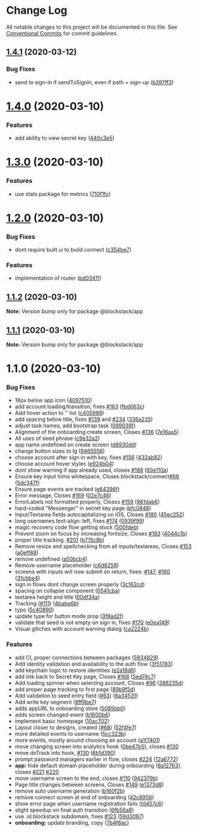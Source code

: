 # Change Log

All notable changes to this project will be documented in this file.
See [Conventional Commits](https://conventionalcommits.org) for commit guidelines.

## [1.4.1](https://github.com/blockstack/blockstack-app/compare/@blockstack/app@1.4.0...@blockstack/app@1.4.1) (2020-03-12)


### Bug Fixes

* send to sign-in if sendToSignIn, even if path = sign-up ([b397ff3](https://github.com/blockstack/blockstack-app/commit/b397ff39d6a78cb7ae4a7364b5ba4fcf1ee51163))





# [1.4.0](https://github.com/blockstack/blockstack-app/compare/@blockstack/app@1.3.0...@blockstack/app@1.4.0) (2020-03-10)


### Features

* add ability to view secret key ([440c3e5](https://github.com/blockstack/blockstack-app/commit/440c3e5420321e1a3bcfe409cf65b44fe45e1330))





# [1.3.0](https://github.com/blockstack/blockstack-app/compare/@blockstack/app@1.2.0...@blockstack/app@1.3.0) (2020-03-10)


### Features

* use stats package for metrics ([710f1fc](https://github.com/blockstack/blockstack-app/commit/710f1fca0a3fc8ad4aaed75ec828ddb815b1483b))





# [1.2.0](https://github.com/blockstack/blockstack-app/compare/@blockstack/app@1.1.2...@blockstack/app@1.2.0) (2020-03-10)


### Bug Fixes

* dont require built ui to build connect ([c354be7](https://github.com/blockstack/blockstack-app/commit/c354be7bae0937dbcfdbfbb971f1f85a0a6057a9))


### Features

* implementation of router ([bd03411](https://github.com/blockstack/blockstack-app/commit/bd034112a098868d07e04dc6aba97d15145707d1))





## [1.1.2](https://github.com/blockstack/blockstack-app/compare/@blockstack/app@1.1.1...@blockstack/app@1.1.2) (2020-03-10)

**Note:** Version bump only for package @blockstack/app





## [1.1.1](https://github.com/blockstack/blockstack-app/compare/@blockstack/app@1.1.0...@blockstack/app@1.1.1) (2020-03-10)

**Note:** Version bump only for package @blockstack/app





# 1.1.0 (2020-03-10)


### Bug Fixes

* 16px below app icon ([4097510](https://github.com/blockstack/blockstack-app/commit/4097510df66c28343782af3cb558348689bb9b36))
* add account loading/transition, fixes [#163](https://github.com/blockstack/blockstack-app/issues/163) ([fbd063c](https://github.com/blockstack/blockstack-app/commit/fbd063c740698d0269d3f6cd862a112a9fb082b7))
* Add hover action to '<Account/>' list ([c405989](https://github.com/blockstack/blockstack-app/commit/c405989b071adc070463a2047e9e7ae6751e974b))
* add spacing below title, fixes [#139](https://github.com/blockstack/blockstack-app/issues/139) and [#234](https://github.com/blockstack/blockstack-app/issues/234) ([336a235](https://github.com/blockstack/blockstack-app/commit/336a23562f4f5d769d6c0e846afac79c9e8b29ae))
* adjust task names, add bootstrap task ([099038f](https://github.com/blockstack/blockstack-app/commit/099038f26e6664a6de9a64c86dfb24eb03d94a31))
* Alignment of the onboarding create screen, Closes [#136](https://github.com/blockstack/blockstack-app/issues/136) ([7e16aa5](https://github.com/blockstack/blockstack-app/commit/7e16aa52f207146ef01bd5698bedfdb3eaf978db))
* All uses of seed phrase ([c9e32a2](https://github.com/blockstack/blockstack-app/commit/c9e32a2d7ba302c4669dcbfe416fa4be86dcd8e3))
* app name undefined on create screen ([d8930dd](https://github.com/blockstack/blockstack-app/commit/d8930ddaf5a7b157bf17fed134da0c861adc8125))
* change button sizes to lg ([9465556](https://github.com/blockstack/blockstack-app/commit/9465556a49dc73ba1e947c06ce196b486d8f34e5))
* choose account after sign in with key, fixes [#156](https://github.com/blockstack/blockstack-app/issues/156) ([432ab82](https://github.com/blockstack/blockstack-app/commit/432ab8236e9b135c836986e92292faf6dcd01469))
* choose account hover styles ([e924b04](https://github.com/blockstack/blockstack-app/commit/e924b04e9ad38b46353667b50d3eca87b30965eb))
* dont show warning if app already used, closes [#188](https://github.com/blockstack/blockstack-app/issues/188) ([93e110a](https://github.com/blockstack/blockstack-app/commit/93e110a0f357b756e66546d13061176370583d54))
* Ensure key input trims whitespace, Closes blockstack/connect[#66](https://github.com/blockstack/blockstack-app/issues/66) ([5dc347f](https://github.com/blockstack/blockstack-app/commit/5dc347f79024b452ef1440e58701e05b77beb3e3))
* Ensure page events are tracked ([e64396f](https://github.com/blockstack/blockstack-app/commit/e64396fc2688d0cb62f14a8aa515b826907f9da8))
* Error message, Closes [#169](https://github.com/blockstack/blockstack-app/issues/169) ([02e7c46](https://github.com/blockstack/blockstack-app/commit/02e7c46b5d5522c165c0b045e375b75df2ca8ca2))
* ErrorLabels not formatted properly, Closes [#159](https://github.com/blockstack/blockstack-app/issues/159) ([981dab6](https://github.com/blockstack/blockstack-app/commit/981dab62c445e537cc5ee0df7ec1522b5eeb2a11))
* hard-coded "Messenger" in secret key page ([bfc0848](https://github.com/blockstack/blockstack-app/commit/bfc084809ff0e03ac588592d9c041e37fdfee21a))
* Input/Textarea fields autocapitalizing on iOS, Closes [#180](https://github.com/blockstack/blockstack-app/issues/180) ([45ec252](https://github.com/blockstack/blockstack-app/commit/45ec25224633ea8cfaa43cd57377e23138b4fd64))
* long usernames text-align: left, fixes [#174](https://github.com/blockstack/blockstack-app/issues/174) ([0939f99](https://github.com/blockstack/blockstack-app/commit/0939f99efedb4ed9555df7d2ec742fbdadd8a3b9))
* magic recovery code flow getting stuck ([500fdeb](https://github.com/blockstack/blockstack-app/commit/500fdebfad77cb7690f6ba17dd2822c96c439aa7))
* Prevent zoom on focus by increasing fontsize, Closes [#183](https://github.com/blockstack/blockstack-app/issues/183) ([4044c1b](https://github.com/blockstack/blockstack-app/commit/4044c1ba9a72ef03d402fa9fb27ae14c346c62bc))
* proper title tracking, [#201](https://github.com/blockstack/blockstack-app/issues/201) ([b715c8b](https://github.com/blockstack/blockstack-app/commit/b715c8b3eac8fdef953252e74912fdfdc36a68e3))
* Remove resize and spellchecking from all inputs/textareas, Closes [#153](https://github.com/blockstack/blockstack-app/issues/153) ([a0eff88](https://github.com/blockstack/blockstack-app/commit/a0eff8825ebe12dd0a66e713aeed823137eb9f04))
* remove undefined ([a50bcb4](https://github.com/blockstack/blockstack-app/commit/a50bcb492db9d5561e04b992d04c4cd931714b23))
* Remove username placeholder ([c6d6258](https://github.com/blockstack/blockstack-app/commit/c6d62587e01848d6a3fe66813157fd1038c42ec5))
* screens with inputs will now submit on return, fixes: [#147](https://github.com/blockstack/blockstack-app/issues/147), [#160](https://github.com/blockstack/blockstack-app/issues/160) ([31cbbe4](https://github.com/blockstack/blockstack-app/commit/31cbbe4df8e5a50744e2eaad0f9e18ee4f16fde0))
* sign in flows dont change screen properly ([3c162cd](https://github.com/blockstack/blockstack-app/commit/3c162cd8d9de84ece62b663d53003806e154fd1f))
* spacing on collapse component ([0541cba](https://github.com/blockstack/blockstack-app/commit/0541cba80df697541f4590cd7768dd7617c5c4c2))
* textarea height and title ([60df34a](https://github.com/blockstack/blockstack-app/commit/60df34a44fdcbe694f3db3809a8f89567e59e038))
* Tracking ([#111](https://github.com/blockstack/blockstack-app/issues/111)) ([4babe6b](https://github.com/blockstack/blockstack-app/commit/4babe6bd4235367ec09b43270b960d07dda41b23))
* typo ([5c40890](https://github.com/blockstack/blockstack-app/commit/5c40890f41678150fe3dee92aa67101326e552a3))
* update type for button mode prop ([3f8ad2f](https://github.com/blockstack/blockstack-app/commit/3f8ad2f15a6f2784b3440acf3265f991726fe8eb))
* validate that seed is not empty on sign in, fixes [#170](https://github.com/blockstack/blockstack-app/issues/170) ([e0ea149](https://github.com/blockstack/blockstack-app/commit/e0ea14909bad5b7f428a835953eb01230fa709f1))
* Visual glitches with account warning dialog ([ca2224b](https://github.com/blockstack/blockstack-app/commit/ca2224b9a034f01181dc905baca77a623bc74d22))


### Features

* add CI, proper connections between packages ([5934829](https://github.com/blockstack/blockstack-app/commit/5934829a40338ac269b80783912c8dad17af1962))
* Add identity validation and availability to the auth flow ([3f51783](https://github.com/blockstack/blockstack-app/commit/3f51783d33373cb815121a55772d751fe2c09504))
* add keychain logic to restore identities ([e2a18d6](https://github.com/blockstack/blockstack-app/commit/e2a18d6036327efe403892eeec721ad9951c8983))
* add link back to Secret Key page, Closes [#168](https://github.com/blockstack/blockstack-app/issues/168) ([5ed74c7](https://github.com/blockstack/blockstack-app/commit/5ed74c7cd417994667b325cf4ca96a3fd23c7ed4))
* Add loading spinner when selecting account, Closes [#96](https://github.com/blockstack/blockstack-app/issues/96) ([386235d](https://github.com/blockstack/blockstack-app/commit/386235d6ec7dd7dc62286e0bd16fe3a44448c7cf))
* add proper page tracking to first page ([89b9f5d](https://github.com/blockstack/blockstack-app/commit/89b9f5d5bd52550e1d8b53a06302ed708060df2a))
* Add validation to seed entry field ([#63](https://github.com/blockstack/blockstack-app/issues/63)) ([6a34531](https://github.com/blockstack/blockstack-app/commit/6a345311037f61d19992284065696631c42f3f84))
* Add write key segment ([8ff9be7](https://github.com/blockstack/blockstack-app/commit/8ff9be77b1494f44a69e890c5d4b2c724ad7e00b))
* adds appURL to onboarding store ([5085bb0](https://github.com/blockstack/blockstack-app/commit/5085bb0072c8640110b12ebf8e8d98bdd1928dcb))
* adds screen changed event ([b1600b6](https://github.com/blockstack/blockstack-app/commit/b1600b6e41a70d39f92a9818eb203d6941e81b6b))
* implement basic homepage ([10ac702](https://github.com/blockstack/blockstack-app/commit/10ac70200e769ae91544073e75347e9d1de33e81))
* Layout closer to designs, created <ExplainerCard /> ([#68](https://github.com/blockstack/blockstack-app/issues/68)) ([52f4fe7](https://github.com/blockstack/blockstack-app/commit/52f4fe75f93676e35d6986246262acf1eb6a6c2f))
* more detailed events to username ([5cc323b](https://github.com/blockstack/blockstack-app/commit/5cc323b4ba7b122e7f5a60dfee422b3ca7f21942))
* more events, mostly around choosing an account ([a1f7401](https://github.com/blockstack/blockstack-app/commit/a1f7401b226fe2ae196d8dadc8c4d3711fada998))
* move changing screen into analytics hook ([0be47b5](https://github.com/blockstack/blockstack-app/commit/0be47b54619f9bb0bd859b14ce6e253017cd1e03)), closes [#130](https://github.com/blockstack/blockstack-app/issues/130)
* move doTrack into hook, [#130](https://github.com/blockstack/blockstack-app/issues/130) ([6b1d390](https://github.com/blockstack/blockstack-app/commit/6b1d390e5f4ac36fd1aeb5d28f53daa9b8ae0bce))
* prompt password managers earlier in flow, closes [#224](https://github.com/blockstack/blockstack-app/issues/224) ([12a6772](https://github.com/blockstack/blockstack-app/commit/12a6772fa86096687bcdc5801ea46f7ab42985ee))
* **app:** hide default domain placeholder during onboarding ([8a12763](https://github.com/blockstack/blockstack-app/commit/8a12763d65112626766630ff915e3ae802fe82ef)), closes [#221](https://github.com/blockstack/blockstack-app/issues/221) [#220](https://github.com/blockstack/blockstack-app/issues/220)
* move username screen to the end, closes [#110](https://github.com/blockstack/blockstack-app/issues/110) ([942379b](https://github.com/blockstack/blockstack-app/commit/942379b3c7de757d20bc43b85e5ed426cc086691))
* Page title changes between screens, Closes [#149](https://github.com/blockstack/blockstack-app/issues/149) ([e1373d8](https://github.com/blockstack/blockstack-app/commit/e1373d8c657e861d71d19311d6426f1c37c2a7d1))
* remove auto username generation ([b160f2b](https://github.com/blockstack/blockstack-app/commit/b160f2b05613118cc920d2344defa06b45ce214e))
* remove connect screen at end of onboarding ([42c8958](https://github.com/blockstack/blockstack-app/commit/42c895838786c6843113409148c0e6b263e96e0e))
* show error page when username registration fails ([fd457c6](https://github.com/blockstack/blockstack-app/commit/fd457c60f7081ee44c7fa7ae2cb3ab06070293c2))
* slight speedup on final auth transition ([6fb56a8](https://github.com/blockstack/blockstack-app/commit/6fb56a89181cdb99d4b20d27066647dd93f46fcb))
* use .id.blockstack subdomain, fixes [#123](https://github.com/blockstack/blockstack-app/issues/123) ([59d3087](https://github.com/blockstack/blockstack-app/commit/59d3087654bb52396d242467cab897621dce3f6c))
* **onboarding:** update branding, copy ([7b4f6ac](https://github.com/blockstack/blockstack-app/commit/7b4f6ac43f5764626bd59608ec0d1eed8d664d69))
